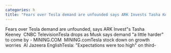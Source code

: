 ```yaml
---
categories: h
title: "Fears over Tesla demand are unfounded says ARK Invests Tasha Keeney  CNBC Television"
---
```

Fears over Tesla demand are unfounded, says ARK Invest"s Tasha Keeney&nbsp;&nbsp;CNBC TelevisionTesla drops as Musk says demand "a little harder" to come by - MINING.COM&nbsp;&nbsp;MINING.comTesla stock down on growth worries&nbsp;&nbsp;Al Jazeera EnglishTesla: "Expectations were too high" on third-